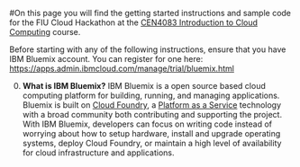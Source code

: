 #On this page you will find the getting started instructions and sample code for the FIU Cloud Hackathon at the [CEN4083 Introduction to Cloud Computing](http://visa.cis.fiu.edu/tiki/cen4083) course.

Before starting with any of the following instructions, ensure that you have IBM Bluemix account. You can register for one here: https://apps.admin.ibmcloud.com/manage/trial/bluemix.html

0. **What is IBM Bluemix?** IBM Bluemix is a open source based cloud computing platform for building, running, and managing applications. Bluemix is built on  [Cloud Foundry](http://cloudfoundry.org/about/index.html), a [Platform as a Service]() technology with a broad community both contributing and supporting the project. With IBM Bluemix, developers can focus on writing code instead of worrying about how to setup hardware, install and upgrade operating systems, deploy Cloud Foundry, or maintain a high level of availability for cloud infrastructure and applications. 
